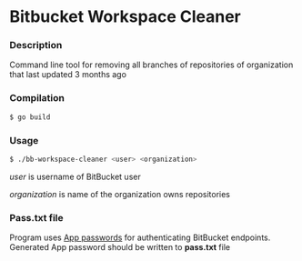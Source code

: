 # Bitbucket Workspace Cleaner

### Description
Command line tool for removing all branches of repositories of organization that last updated 3 months ago

### Compilation
```sh
$ go build
```

### Usage
```sh
$ ./bb-workspace-cleaner <user> <organization>
```
*user* is username of BitBucket user

*organization* is name of the organization owns repositories

### Pass.txt file
Program uses [App passwords](https://support.atlassian.com/bitbucket-cloud/docs/app-passwords/) for authenticating BitBucket endpoints.
Generated App password should be written to **pass.txt** file
